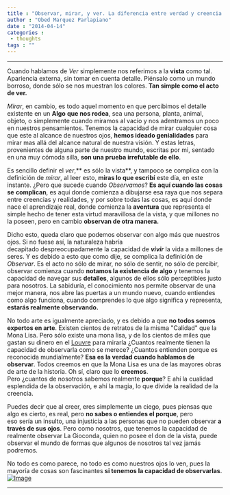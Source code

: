 ```yaml
---
title : "Observar, mirar, y ver. La diferencia entre verdad y creencia."
author : "Obed Marquez Parlapiano"
date : "2014-04-14"
categories : 
 - thoughts
tags : ""
---
```


* * *

Cuando hablamos de _Ver_ simplemente nos referimos a la **vista** como tal. Apariencia externa, sin tomar en cuenta detalle. Piénsalo como un mundo borroso, donde sólo se nos muestran los colores. **Tan simple como el acto de ver.**

_Mirar_, en cambio, es todo aquel momento en que percibimos el detalle existente en un **Algo** **que nos rodea**, sea una persona, planta, animal, objeto, o simplemente cuando miramos al vacío y nos adentramos un poco en nuestros pensamientos. Tenemos la capacidad de mirar cualquier cosa que este al alcance de nuestros ojos, **hemos ideado genialidades** para mirar mas allá del alcance natural de nuestra visión. Y estas letras, provenientes de alguna parte de nuestro mundo, escritas por mi, sentado en una muy cómoda silla, **son una prueba irrefutable de ello**.

Es sencillo definir el _ver_,** es sólo la vista**, y tampoco se complica con la definición de _mirar_, al leer esto, **miras lo que escribí** este día, en este instante. ¿Pero que sucede cuando _Observamos_? **Es aquí cuando las cosas se** **complican**, es aquí donde comienza a dibujarse esa raya que nos separa entre creencias y realidades, y por sobre todas las cosas, es aquí donde nace el aprendizaje real, donde comienza la **aventura** que representa el simple hecho de tener esta virtud maravillosa de la vista, y que millones no la poseen, pero en cambio **observan de otra manera.**

Dicho esto, queda claro que podemos observar con algo más que nuestros ojos. Si no fuese así, la naturaleza habría decapitado despreocupadamente la capacidad de _**vivir**_ la vida a millones de seres. Y es debido a esto que como dije, se complica la definición de _Observar_. Es el acto no sólo de mirar, no sólo de sentir, no sólo de percibir, observar comienza cuando **notamos la existencia de algo** y tenemos la capacidad de navegar sus **detalles**, algunos de ellos sólo perceptibles justo para nosotros. La sabiduría, el conocimiento nos permite observar de una mejor manera, nos abre las puertas a un mundo nuevo, cuando entiendes como algo funciona, cuando comprendes lo que algo significa y representa, **estarás realmente observando.**

No todo arte es igualmente apreciado, y es debido a que **no todos somos expertos en arte**. Existen cientos de retratos de la misma "Calidad" que la Mona Lisa. Pero sólo existe una mona lisa, y de los cientos de miles que gastan su dinero en el [Louvre](https://www.google.co.ve/search?q=louvre&oq=louvre&aqs=chrome.0.69i59j69i60l2j0l3.934j0j7&sourceid=chrome&es_sm=0&ie=UTF-8) para mirarla ¿Cuantos realmente tienen la capacidad de observarla como se merece? ¿Cuantos entienden porque es reconocida mundialmente? **Esa es la verdad cuando hablamos de observar**. Todos creemos en que la Mona Lisa es una de las mayores obras de arte de la historia. Oh sí, claro que lo **creemos**. Pero ¿cuantos de nosotros sabemos realmente **porque**? E ahí la cualidad esplendida de la observación, e ahí la magia, lo que divide la realidad de la creencia.

Puedes decir que al creer, eres simplemente un ciego, pues piensas que algo es cierto, es real, pero **no sabes o entiendes el porque**, pero eso sería un insulto, una injusticia a las personas que no pueden observar **a través de sus ojos**. Pero como nosotros, que tenemos la capacidad de realmente observar La Gioconda, quien no posee el don de la vista, puede observar el mundo de formas que algunos de nosotros tal vez jamás podremos.

No todo es como parece, no todo es como nuestros ojos lo ven, pues la mayoría de cosas son fascinantes **si tenemos la capacidad de observarlas**.[![Image](https://obedparla.com/wp-content/uploads/2014/04/eyes__by_hunterofsolitude-dvhja4.jpg?w=396)](https://obedparla.com/wp-content/uploads/2014/04/eyes__by_hunterofsolitude-dvhja4.jpg)

* * *
